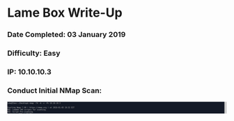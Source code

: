 # Lame Box Write-Up
### Date Completed: 03 January 2019
### Difficulty: Easy
### IP: 10.10.10.3

### Conduct Initial NMap Scan:
![nmap screenshot](/images/nmap.png)
